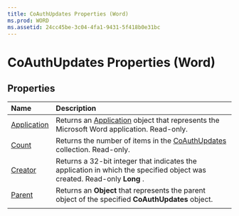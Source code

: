 ```yaml
---
title: CoAuthUpdates Properties (Word)
ms.prod: WORD
ms.assetid: 24cc45be-3c04-4fa1-9431-5f418b0e31bc
---
```



# CoAuthUpdates Properties (Word)

## Properties



|**Name**|**Description**|
|:-----|:-----|
|[Application](coauthupdates-application-property-word.md)|Returns an [Application](application-object-word.md) object that represents the Microsoft Word application. Read-only.|
|[Count](coauthupdates-count-property-word.md)|Returns the number of items in the [CoAuthUpdates](coauthupdates-object-word.md) collection. Read-only.|
|[Creator](coauthupdates-creator-property-word.md)|Returns a 32-bit integer that indicates the application in which the specified object was created. Read-only  **Long** .|
|[Parent](coauthupdates-parent-property-word.md)|Returns an  **Object** that represents the parent object of the specified **CoAuthUpdates** object.|
|||

